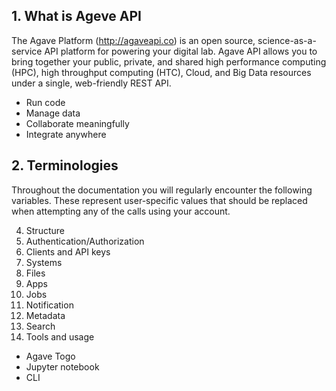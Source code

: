 ## 1. What is Ageve API
The Agave Platform (http://agaveapi.co) is an open source, science-as-a-service API platform for powering your digital lab. Agave API allows you to bring together your public, private, and shared high performance computing (HPC), high throughput computing (HTC), Cloud, and Big Data resources under a single, web-friendly REST API.

* Run code
* Manage data
* Collaborate meaningfully
* Integrate anywhere

## 2. Terminologies
Throughout the documentation you will regularly encounter the following variables. These represent user-specific values that should be replaced when attempting any of the calls using your account. 



4. Structure
5. Authentication/Authorization
6. Clients and API keys
7. Systems
8. Files
9. Apps
10. Jobs
11. Notification
12. Metadata
13. Search
14. Tools and usage
   - Agave Togo
   - Jupyter notebook
   - CLI
